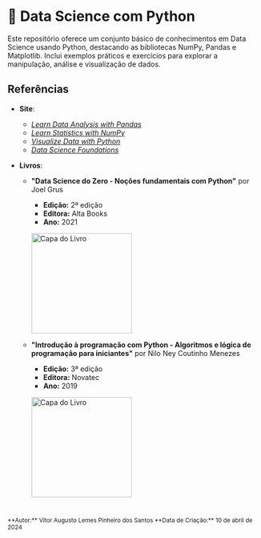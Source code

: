 # 📘 Data Science com Python

Este repositório oferece um conjunto básico de conhecimentos em Data Science usando Python, destacando as bibliotecas NumPy, Pandas e Matplotlib. Inclui exemplos práticos e exercícios para explorar a manipulação, análise e visualização de dados.

## Referências
- **Site**:
    - [*Learn Data Analysis with Pandas*](https://www.codecademy.com/enrolled/courses/data-processing-pandas)
    - [*Learn Statistics with NumPy*](https://www.codecademy.com/enrolled/courses/intro-statistics-numpy)
    - [*Visualize Data with Python*](https://www.codecademy.com/enrolled/paths/visualize-data-with-python)
    - [*Data Science Foundations*](https://www.codecademy.com/enrolled/paths/data-science-foundations)
    
- **Livros**:
  - **"Data Science do Zero - Noções fundamentais com Python"** por Joel Grus
    - **Edição:** 2ª edição
    - **Editora:** Alta Books
    - **Ano:** 2021
    <p align="left">
      <img src="https://github.com/vitorAugusto2/arquivos-de-estudo/assets/131685750/ee567fe5-e068-4c9d-99ba-e69a86e624dd" alt="Capa do Livro" width="200">
    </p>


  - **"Introdução à programação com Python - Algoritmos e lógica de programação para iniciantes"** por Nilo Ney Coutinho Menezes
    - **Edição:** 3ª edição
    - **Editora:** Novatec
    - **Ano:** 2019
    <p align="left">
      <img src="https://github.com/vitorAugusto2/arquivos-de-estudo/assets/131685750/77500055-b478-4c63-bf21-ce718aa12a41" alt="Capa do Livro" width="200">
    </p>

#

<sub>
    **Autor:** Vitor Augusto Lemes Pinheiro dos Santos  
    **Data de Criação:** 10 de abril de 2024
</sub>
